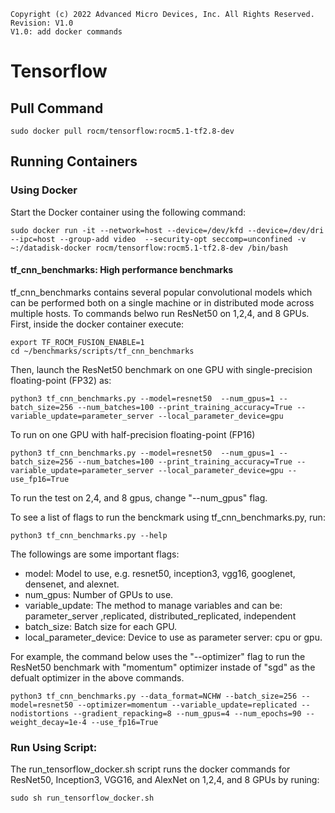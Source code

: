 ```
Copyright (c) 2022 Advanced Micro Devices, Inc. All Rights Reserved.
Revision: V1.0
V1.0: add docker commands
```
# Tensorflow

## Pull Command

```
sudo docker pull rocm/tensorflow:rocm5.1-tf2.8-dev
```
## Running Containers
### Using Docker
Start the Docker container using the following command:
```
sudo docker run -it --network=host --device=/dev/kfd --device=/dev/dri --ipc=host --group-add video  --security-opt seccomp=unconfined -v ~:/datadisk-docker rocm/tensorflow:rocm5.1-tf2.8-dev /bin/bash
```
#### tf_cnn_benchmarks: High performance benchmarks
tf_cnn_benchmarks contains several popular convolutional models which can be performed both on a single machine or in distributed mode across multiple hosts. To commands belwo run ResNet50 on 1,2,4, and 8 GPUs.
First, inside the docker container execute:
```
export TF_ROCM_FUSION_ENABLE=1
cd ~/benchmarks/scripts/tf_cnn_benchmarks
```
Then, launch the ResNet50 benchmark on one GPU with single-precision floating-point (FP32) as:

```
python3 tf_cnn_benchmarks.py --model=resnet50  --num_gpus=1 --batch_size=256 --num_batches=100 --print_training_accuracy=True --variable_update=parameter_server --local_parameter_device=gpu
```
To run on one GPU with half-precision floating-point (FP16)
```
python3 tf_cnn_benchmarks.py --model=resnet50  --num_gpus=1 --batch_size=256 --num_batches=100 --print_training_accuracy=True --variable_update=parameter_server --local_parameter_device=gpu --use_fp16=True
```
To run the test on 2,4, and 8 gpus, change "--num_gpus" flag.

To see a list of flags to run the benckmark using tf_cnn_benchmarks.py, run:
```
python3 tf_cnn_benchmarks.py --help
```
The followings are some important flags:
- model: Model to use, e.g. resnet50, inception3, vgg16, googlenet, densenet, and alexnet.
- num_gpus: Number of GPUs to use.
- variable_update: The method to manage variables and can be:  parameter_server ,replicated, distributed_replicated, independent
- batch_size: Batch size for each GPU.
- local_parameter_device: Device to use as parameter server: cpu or gpu.

For example, the command below uses  the "--optimizer" flag to run the ResNet50 benchmark with "momentum" optimizer instade of "sgd" as the defualt optimizer in the above commands.
```
python3 tf_cnn_benchmarks.py --data_format=NCHW --batch_size=256 --model=resnet50 --optimizer=momentum --variable_update=replicated --nodistortions --gradient_repacking=8 --num_gpus=4 --num_epochs=90 --weight_decay=1e-4 --use_fp16=True
```
### Run Using Script:
The run_tensorflow_docker.sh script runs the docker commands for ResNet50, Inception3, VGG16, and AlexNet on 1,2,4, and 8 GPUs by runing:
```
sudo sh run_tensorflow_docker.sh
```
